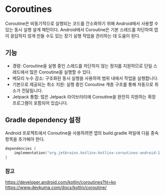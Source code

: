 # Coroutines
Coroutine은 비동기적으로 실행되는 코드를 간소화하기 위해 Android에서 사용할 수 있는 동시 실행 설계 패턴이다. Android에서 Coroutine은 기본 스레드를 차단하여 앱이 응답하지 않게 만들 수도 있는 장기 실행 작업을 관리하는 데 도움이 된다.

## 기능
* 경량: Coroutine을 실행 중인 스레드를 차단하지 않는 정지를 지원하므로 단일 스레드에서 많은 Coroutine을 실행할 수 있다. 
* 메모리 누수 감소: 구조화된 동시 실행을 사용하여 범위 내에서 작업을 실행합니다.
* 기본으로 제공되는 취소 지원: 실행 중인 Coroutine 계층 구조를 통해 자동으로 취소가 전달됩니다.
* Jetpack 통합: 많은 Jetpack 라이브러리에 Coroutine을 완전히 지원하는 확장 프로그램이 포함되어 있습니다.

## Gradle dependency 설정
Android 프로젝트에서 Coroutine을 사용하려면 앱의 build.gradle 파일에 다음 종속 항목을 추가해야 한다.
``` kotlin
dependencies {
    implementation("org.jetbrains.kotlinx:kotlinx-coroutines-android:1.3.9")
}
```


### 참고
https://developer.android.com/kotlin/coroutines?hl=ko   
https://www.devkuma.com/docs/kotlin/coroutine/   
